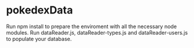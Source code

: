 # pokedexData
Run npm install to prepare the enviroment with all the necessary node modules.
Run dataReader.js, dataReader-types.js and dataReader-users.js to populate your database.
